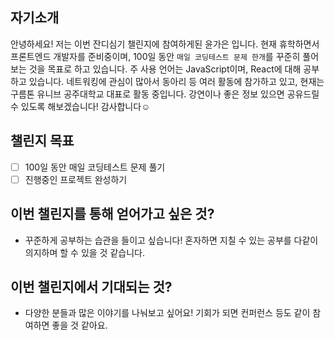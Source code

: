 ## 자기소개

안녕하세요! 저는 이번 잔디심기 챌린지에 참여하게된 윤가은 입니다. 현재 휴학하면서 프론트엔드 개발자를 준비중이며, 100일 동안 `매일 코딩테스트 문제 한개`를 꾸준히 풀어보는 것을 목표로 하고 있습니다. 주 사용 언어는 JavaScript이며, React에 대해 공부하고 있습니다. 네트워킹에 관심이 많아서 동아리 등 여러 활동에 참가하고 있고, 현재는 구름톤 유니브 공주대학교 대표로 활동 중입니다. 강연이나 좋은 정보 있으면 공유드릴 수 있도록 해보겠습니다! 감사합니다☺️

## 챌린지 목표

- [ ] 100일 동안 매일 코딩테스트 문제 풀기
- [ ] 진행중인 프로젝트 완성하기

## 이번 챌린지를 통해 얻어가고 싶은 것?

- 꾸준하게 공부하는 습관을 들이고 싶습니다! 혼자하면 지칠 수 있는 공부를 다같이 의지하며 할 수 있을 것 같습니다.

## 이번 챌린지에서 기대되는 것?

- 다양한 분들과 많은 이야기를 나눠보고 싶어요! 기회가 되면 컨퍼런스 등도 같이 참여하면 좋을 것 같아요.